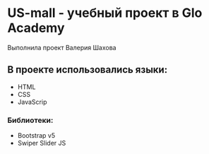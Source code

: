# US-mall - учебный проект в Glo Academy
Выполнила проект Валерия Шахова 
## В проекте использовались языки:
- HTML
- CSS
- JavaScrip
### Библиотеки:
- Bootstrap v5
- Swiper Slider JS

